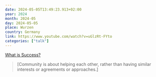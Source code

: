 ```yaml
---
date: 2024-05-05T13:49:23.913+02:00
year: 2024
month: 2024-05
day: 2024-05-05
place: Wurzen
country: Germany
link: https://www.youtube.com/watch?v=uGlzRt-FYto
categories: ["talk"]
---
```

[What is Success?](https://www.youtube.com/watch?v=uGlzRt-FYto)

> [Community is about helping each other, rather than having similar interests or agreements or approaches.]
